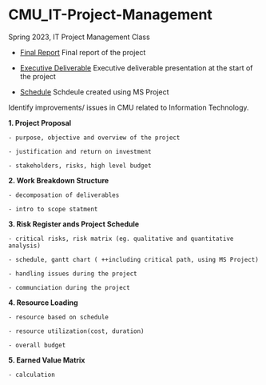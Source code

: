 # CMU_IT-Project-Management
Spring 2023, IT Project Management Class


- [Final Report](https://github.com/haein001/CMU_IT-Project-Management/files/11501440/East.Campus.Garage.Project.Management.Report.pdf)
	Final report of the project
	
- [Executive Deliverable](https://github.com/haein001/CMU_IT-Project-Management/files/11501456/Executive.level.briefing.pdf)
	Executive deliverable presentation at the start of the project
	
- [Schedule](https://github.com/haein001/CMU_IT-Project-Management/files/11501468/CMU.east.garage.pdf)
	Schdeule created using MS Project

Identify improvements/ issues in CMU related to Information Technology.


**1. Project Proposal**

	- purpose, objective and overview of the project
	
	- justification and return on investment
	
	- stakeholders, risks, high level budget

**2. Work Breakdown Structure**

	- decomposation of deliverables
	
	- intro to scope statment
	

**3. Risk Register ands Project Schedule**

	- critical risks, risk matrix (eg. qualitative and quantitative analysis)
	
	- schedule, gantt chart ( ++including critical path, using MS Project)
	
	- handling issues during the project
	
	- communciation during the project

**4. Resource Loading**

	- resource based on schedule
	
	- resource utilization(cost, duration)
	
	- overall budget

**5. Earned Value Matrix**

	- calculation
	

